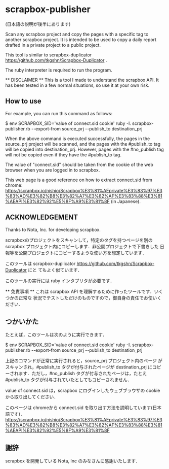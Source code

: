 # scrapbox-publisher

(日本語の説明が後半にあります)

Scan any scrapbox project and copy the pages with a specific tag to
another scrapbox project. It is intended to be used to copy a daily
report drafted in a private project to a public project.

This tool is similar to scrapbox-duplicator
https://github.com/tkgshn/Scrapbox-Duplicator .

The ruby interpreter is required to run the program.

** DISCLAIMER **
This is a tool I made to understand the scrapbox API. It has been
tested in a few normal situations, so use it at your own risk.


## How to use
For example, you can run this command as follows:

$ env SCRAPBOX_SID='value of connect.sid cookie' ruby -I. scrapbox-publisher.rb --export-from source_prj --publish_to destination_prj

When the above command is executed successfully, the pages in the
source_prj project will be scanned, and the pages with the #publish_to
tag will be copied into destination_prj. However, pages with the
#no_publish tag will not be copied even if they have the #publish_to
tag.

The value of "connect.sid" should be taken from the cookie of the web
browser when you are logged in to scrapbox.

This web page is a good reference on how to extract connect.sid from chrome:
https://scrapbox.io/nishio/Scrapbox%E3%81%AEprivate%E3%83%97%E3%83%AD%E3%82%B8%E3%82%A7%E3%82%AF%E3%83%88%E3%81%AEAPI%E3%82%92%E5%8F%A9%E3%81%8F (in Japanese).


## ACKNOWLEDGEMENT
Thanks to Nota, Inc. for developing scrapbox.



scrapboxのプロジェクトをスキャンして，特定のタグを持つページを別の
scrapbox プロジェクト内にコピーします．非公開プロジェクトで下書きした
日報等を公開プロジェクトにコピーするような使い方を想定しています．

このツールは
scrapbox-duplicator https://github.com/tkgshn/Scrapbox-Duplicator にと
てもよく似ています．

このツールの実行には ruby インタプリタが必要です．

** 免責事項 **
これは scrapbox API を理解するために作ったツールです．いくつかの正常な
状況でテストしただけのものですので，御自身の責任でお使いください．


## つかいかた
たとえば，このツールは次のように実行できます．

$ env SCRAPBOX_SID='value of connect.sid cookie' ruby -I. scrapbox-publisher.rb --export-from source_prj --publish_to destination_prj

上記のコマンドが正常に実行されると，source_prj プロジェクト内のページ
がスキャンされ，#publish_to タグが付与されたページが destination_prj
にコピーされます．ただし，#no_publish タグが付与されたページは，たとえ
#publish_to タグが付与されていたとしてもコピーされません．

value of connect.sid は，scrapbox にログインしたウェブブラウザの
cookie から取り出してください．

このページは chromeから connect.sid を取り出す方法を説明しています(日本語です)．
https://scrapbox.io/nishio/Scrapbox%E3%81%AEprivate%E3%83%97%E3%83%AD%E3%82%B8%E3%82%A7%E3%82%AF%E3%83%88%E3%81%AEAPI%E3%82%92%E5%8F%A9%E3%81%8F


## 謝辞
scrapbox を開発している Nota, Inc のみなさんに感謝いたします．

